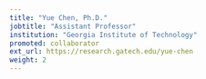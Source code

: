 ```yaml
---
title: "Yue Chen, Ph.D."
jobtitle: "Assistant Professor"
institution: "Georgia Institute of Technology"
promoted: collaborator
ext_url: https://research.gatech.edu/yue-chen
weight: 2
---
```


